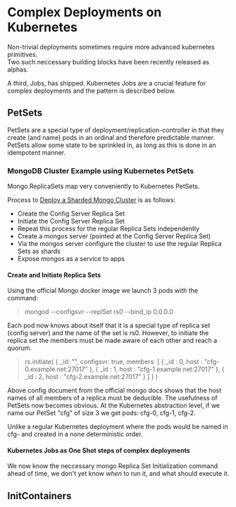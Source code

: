 # Complex Deployments on Kubernetes

Non-trivial deployments sometimes require more advanced kubernetes primitives.  
Two such neccessary building blocks have been recently released as alphas. 

A third, Jobs, has shipped. Kubernetes Jobs are a crucial feature for complex deployments and the pattern is described below.

##  PetSets

PetSets are a special type of deployment/replication-controller in that they create (and name) pods in an ordinal and therefore predictable manner.
PetSets allow some state to be sprinkled in, as long as this is done in an idempotent manner.

### MongoDB Cluster Example using Kubernetes PetSets

Mongo ReplicaSets map very conveniently to Kubernetes PetSets.

Process to [Deploy a Sharded Mongo Cluster](https://docs.mongodb.com/manual/tutorial/deploy-shard-cluster/) is as follows:

- Create the Config Server Replica Set
- Initiate the Config Server Replica Set 
- Repeat this process for the regular Replica Sets independently
- Create a mongos server (pointed at the Config Server Replica Set)
- Via the mongos server configure the cluster to use the regular Replica Sets as shards
- Expose mongos as a service to apps

#### Create and Initiate Replica Sets

Using the official Mongo docker image we launch 3 pods with the command:        

> mongod --configsvr --replSet rs0 --bind_ip 0.0.0.0

Each pod now knows about itself that it is a special type of replica set (config server) and the name of the set is rs0.
However, to initiate the replica set the members must be made aware of each other and reach a quorum. 

> rs.initiate(
>   {
>     _id: "<replSetName>",
>     configsvr: true,
>     members: [
>       { _id : 0, host : "cfg-0.example.net:27017" },
>       { _id : 1, host : "cfg-1.example.net:27017" },
>       { _id : 2, host : "cfg-2.example.net:27017" }
>     ]
>   }
> )

Above config document from the official mongo docs shows that the host names of all members of a replica must be deducible.
The usefulness of PetSets now becomes obvious. At the Kubernetes abstraction level, if we name our PetSet "cfg" of size 3 we get pods: cfg-0, cfg-1, cfg-2.

Unlike a regular Kubernetes deployment where the pods would be named in cfg-<randomstring> and created in a none deterministic order.

#### Kubernetes Jobs as One Shot steps of complex deployments

We now know the neccessary mongo Replica Set Initialization command ahead of time, we don't yet know _when_ to run it, and what should execute it.

## InitContainers
